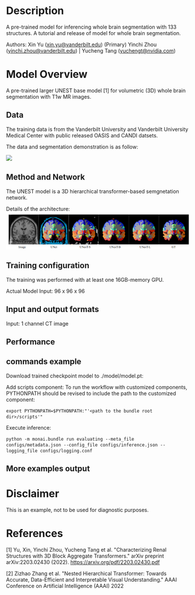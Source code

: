 # Description
A pre-trained model for inferencing whole brain segmentation with 133 structures.
A tutorial and release of model for whole brain segmentation. 

Authors: 
Xin Yu (xin.yu@vanderbilt.edu) (Primary)
Yinchi Zhou (yinchi.zhou@vanderbilt.edu) | Yucheng Tang (yuchengt@nvidia.com) 


# Model Overview
A pre-trained larger UNEST base model [1] for volumetric (3D) whole brain segmentation with T1w MR images.

## Data
The training data is from the Vanderbilt University and Vanderbilt University Medical Center with public released OASIS and CANDI datsets.




The data and segmentation demonstration is as follow:

![](./renal.png) <br>

## Method and Network

The UNEST model is a 3D hierarchical transformer-based semgnetation network.

Details of the architecture:
![](./wholebrain.png) <br>

## Training configuration
The training was performed with at least one 16GB-memory GPU.

Actual Model Input: 96 x 96 x 96

## Input and output formats
Input: 1 channel CT image


## Performance


## commands example
Download trained checkpoint model to ./model/model.pt:


Add scripts component:  To run the workflow with customized components, PYTHONPATH should be revised to include the path to the customized component:

```
export PYTHONPATH=$PYTHONPATH:"'<path to the bundle root dir>/scripts'"

```


Execute inference:

```
python -m monai.bundle run evaluating --meta_file configs/metadata.json --config_file configs/inference.json --logging_file configs/logging.conf
```


## More examples output



# Disclaimer
This is an example, not to be used for diagnostic purposes.

# References
[1] Yu, Xin, Yinchi Zhou, Yucheng Tang et al. "Characterizing Renal Structures with 3D Block Aggregate Transformers." arXiv preprint arXiv:2203.02430 (2022). https://arxiv.org/pdf/2203.02430.pdf

[2] Zizhao Zhang et al. "Nested Hierarchical Transformer: Towards Accurate, Data-Efficient and Interpretable Visual Understanding." AAAI Conference on Artificial Intelligence (AAAI) 2022
